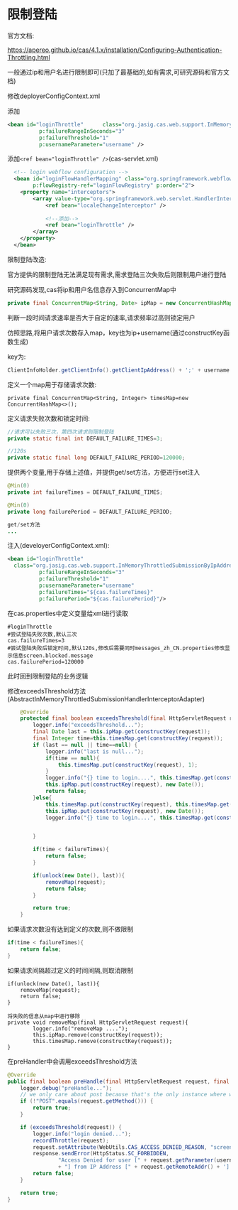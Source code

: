 # 限制登陆

官方文档:

<https://apereo.github.io/cas/4.1.x/installation/Configuring-Authentication-Throttling.html>



一般通过ip和用户名进行限制即可(只加了最基础的,如有需求,可研究源码和官方文档)

修改deployerConfigContext.xml

添加

```xml
<bean id="loginThrottle"      class="org.jasig.cas.web.support.InMemoryThrottledSubmissionByIpAddressAndUsernameHandlerInterceptorAdapter"
          p:failureRangeInSeconds="3"
          p:failureThreshold="1"
          p:usernameParameter="username" />
```

添加```<ref bean="loginThrottle" />```(cas-servlet.xml)

```xml
  <!-- login webflow configuration -->
  <bean id="loginFlowHandlerMapping" class="org.springframework.webflow.mvc.servlet.FlowHandlerMapping"
        p:flowRegistry-ref="loginFlowRegistry" p:order="2">
    <property name="interceptors">
        <array value-type="org.springframework.web.servlet.HandlerInterceptor">
            <ref bean="localeChangeInterceptor" />
            
            <!--添加-->
            <ref bean="loginThrottle" />
        </array>
    </property>
  </bean>
```



限制登陆改造:

官方提供的限制登陆无法满足现有需求,需求登陆三次失败后则限制用户进行登陆



研究源码发现,cas将ip和用户名信息存入到ConcurrentMap中

```java
private final ConcurrentMap<String, Date> ipMap = new ConcurrentHashMap<>();
```

判断一段时间请求速率是否大于自定的速率,请求频率过高则锁定用户



仿照思路,将用户请求次数存入map，key也为ip+username(通过constructKey函数生成)

key为:

```java
ClientInfoHolder.getClientInfo().getClientIpAddress() + ';' + username.toLowerCase();
```

定义一个map用于存储请求次数:

```
private final ConcurrentMap<String, Integer> timesMap=new ConcurrentHashMap<>();
```

定义请求失败次数和锁定时间:

```java
//请求可以失败三次，第四次请求则限制登陆
private static final int DEFAULT_FAILURE_TIMES=3;

//120s
private static final long DEFAULT_FAILURE_PERIOD=120000;
```



提供两个变量,用于存储上述值，并提供get/set方法，方便进行set注入

```java
@Min(0)
private int failureTimes = DEFAULT_FAILURE_TIMES;

@Min(0)
private long failurePeriod = DEFAULT_FAILURE_PERIOD;

get/set方法
...
```



注入(develoyerConfigContext.xml):

```xml
<bean id="loginThrottle"
  class="org.jasig.cas.web.support.InMemoryThrottledSubmissionByIpAddressAndUsernameHandlerInterceptorAdapter"
          p:failureRangeInSeconds="3"
          p:failureThreshold="1"
          p:usernameParameter="username"
          p:failureTimes="${cas.failureTimes}"
          p:failurePeriod="${cas.failurePeriod}"/>
```



在cas.properties中定义变量给xml进行读取

```properties
#loginThrottle
#尝试登陆失败次数,默认三次
cas.failureTimes=3
#尝试登陆失败后锁定时间,默认120s,修改后需要同时messages_zh_CN.properties修改显示信息screen.blocked.message
cas.failurePeriod=120000
```



此时回到限制登陆的业务逻辑

修改exceedsThreshold方法(AbstractInMemoryThrottledSubmissionHandlerInterceptorAdapter)

```java
    @Override
    protected final boolean exceedsThreshold(final HttpServletRequest request) {
        logger.info("exceedsThreshold...");
        final Date last = this.ipMap.get(constructKey(request));
        final Integer time=this.timesMap.get(constructKey(request));
        if (last == null || time==null) {
            logger.info("last is null...");
            if(time == null){
                this.timesMap.put(constructKey(request), 1);
            }
            logger.info("{} time to login....", this.timesMap.get(constructKey(request)));
            this.ipMap.put(constructKey(request), new Date());
            return false;
        }else{
            this.timesMap.put(constructKey(request), this.timesMap.get(constructKey(request))+1);
            this.ipMap.put(constructKey(request), new Date());
            logger.info("{} time to login....", this.timesMap.get(constructKey(request)));


        }

        if(time < failureTimes){
            return false;
        }

        if(unlock(new Date(), last)){
            removeMap(request);
            return false;
        }

        return true;
    }
```

如果请求次数没有达到定义的次数,则不做限制

```java
if(time < failureTimes){
    return false;
}
```

如果请求间隔超过定义的时间间隔,则取消限制

```
if(unlock(new Date(), last)){
    removeMap(request);
    return false;
}

将失败的信息从map中进行移除
private void removeMap(final HttpServletRequest request){
        logger.info("removeMap ....");
        this.ipMap.remove(constructKey(request));
        this.timesMap.remove(constructKey(request));
}
```



在preHandler中会调用exceedsThreshold方法

```java
@Override
public final boolean preHandle(final HttpServletRequest request, final HttpServletResponse response, final Object o) throws Exception {
    logger.debug("preHandle...");
    // we only care about post because that's the only instance where we can get anything useful besides IP address.
    if (!"POST".equals(request.getMethod())) {
        return true;
    }

    if (exceedsThreshold(request)) {
        logger.info("login denied...");
        recordThrottle(request);
        request.setAttribute(WebUtils.CAS_ACCESS_DENIED_REASON, "screen.blocked.message");
        response.sendError(HttpStatus.SC_FORBIDDEN,
                "Access Denied for user [" + request.getParameter(usernameParameter)
                + "] from IP Address [" + request.getRemoteAddr() + ']');
        return false;
    }

    return true;
}
```

